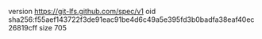 version https://git-lfs.github.com/spec/v1
oid sha256:f55aef143722f3de91eac91be4d6c49a5e395fd3b0badfa38eaf40ec26819cff
size 705
